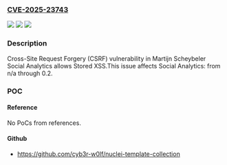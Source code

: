 ### [CVE-2025-23743](https://cve.mitre.org/cgi-bin/cvename.cgi?name=CVE-2025-23743)
![](https://img.shields.io/static/v1?label=Product&message=Social%20Analytics&color=blue)
![](https://img.shields.io/static/v1?label=Version&message=n%2Fa%3C%3D%200.2%20&color=brighgreen)
![](https://img.shields.io/static/v1?label=Vulnerability&message=CWE-352%20Cross-Site%20Request%20Forgery%20(CSRF)&color=brighgreen)

### Description

Cross-Site Request Forgery (CSRF) vulnerability in Martijn Scheybeler Social Analytics allows Stored XSS.This issue affects Social Analytics: from n/a through 0.2.

### POC

#### Reference
No PoCs from references.

#### Github
- https://github.com/cyb3r-w0lf/nuclei-template-collection

